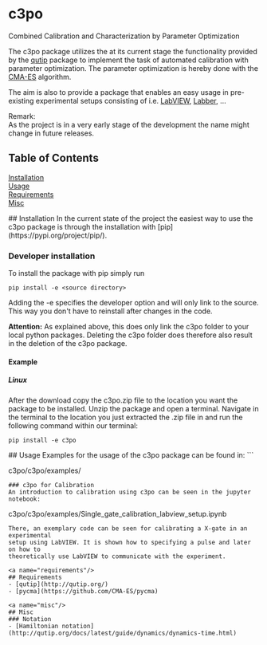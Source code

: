 # c3po
Combined Calibration and Characterization by Parameter Optimization

The c3po package utilizes the at its current stage the functionality provided
by the [qutip](http://qutip.org/) package to implement the task of automated
calibration with parameter optimization. The parameter optimization is hereby
done with the [CMA-ES](http://www.cmap.polytechnique.fr/~nikolaus.hansen/)
algorithm.  

The aim is also to provide a package that enables an easy usage in
pre-existing experimental setups consisting of i.e.
[LabVIEW](https://www.ni.com/en-us/shop/labview.html),
[Labber](https://labber.org/), ...

Remark:  
As the project is in a very early stage of the development the name might
change in future releases.

## Table of Contents
[Installation](#installation)  
[Usage](#usage)  
[Requirements](#requirements)  
[Misc](#misc)  

<a name="installation"/>
## Installation
In the current state of the project the easiest way to use the c3po package is
through the installation with [pip](https://pypi.org/project/pip/).

### Developer installation
To install the package with pip simply run
```
pip install -e <source directory>
```
Adding the -e specifies the developer option and will only link to the source.
This way you don't have to reinstall after changes in the code.

**Attention:** As explained above, this does only link the c3po folder to your
local python packages. Deleting the c3po folder does therefore also result in
the deletion of the c3po package.

#### Example
##### Linux
After the download copy the c3po.zip file to the location you want the package
to be installed. Unzip the package and open a terminal. Navigate in the
terminal to the location you just extracted the .zip file in and run the
following command within our terminal:
```
pip install -e c3po
```
<a name="usage"/>
## Usage
Examples for the usage of the c3po package can be found in:
```

c3po/c3po/examples/

```
### c3po for Calibration
An introduction to calibration using c3po can be seen in the jupyter notebook:
```
 c3po/c3po/examples/Single_gate_calibration_labview_setup.ipynb
```
There, an exemplary code can be seen for calibrating a X-gate in an experimental
setup using LabVIEW. It is shown how to specifying a pulse and later on how to
theoretically use LabVIEW to communicate with the experiment.

<a name="requirements"/>
## Requirements
- [qutip](http://qutip.org/)
- [pycma](https://github.com/CMA-ES/pycma)

<a name="misc"/>
## Misc
### Notation
- [Hamiltonian notation](http://qutip.org/docs/latest/guide/dynamics/dynamics-time.html)
